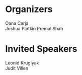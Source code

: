 # Organizers
Oana Carja  
Joshua Plotkin
Premal Shah


# Invited Speakers
Leonid Kruglyak  
Judit Villen
